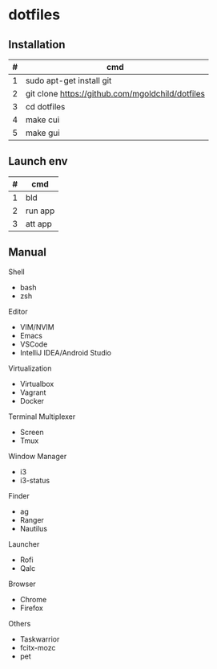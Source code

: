# dotfiles  

## Installation

\# | cmd
---|---
1 | sudo apt-get install git
2 | git clone https://github.com/mgoldchild/dotfiles
3 | cd dotfiles
4 | make cui
5 | make gui

## Launch env

\# | cmd
---|---
1 | bld
2 | run app
3 | att app

## Manual

Shell
- bash
- zsh

Editor
- VIM/NVIM
- Emacs
- VSCode
- IntelliJ IDEA/Android Studio

Virtualization
- Virtualbox
- Vagrant
- Docker

Terminal Multiplexer
- Screen
- Tmux

Window Manager
- i3
- i3-status

Finder
- ag 
- Ranger
- Nautilus

Launcher
- Rofi
- Qalc

Browser
- Chrome
- Firefox

Others
- Taskwarrior
- fcitx-mozc
- pet
